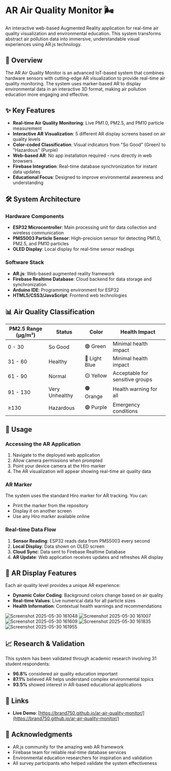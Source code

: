 # AR Air Quality Monitor 🌬️

An interactive web-based Augmented Reality application for real-time air quality visualization and environmental education. This system transforms abstract air pollution data into immersive, understandable visual experiences using AR.js technology.

## 🎯 Overview

The AR Air Quality Monitor is an advanced IoT-based system that combines hardware sensors with cutting-edge AR visualization to provide real-time air quality monitoring. The system uses marker-based AR to display environmental data in an interactive 3D format, making air pollution education more engaging and effective.

## ✨ Key Features

- **Real-time Air Quality Monitoring**: Live PM1.0, PM2.5, and PM10 particle measurement
- **Interactive AR Visualization**: 5 different AR display screens based on air quality levels
- **Color-coded Classification**: Visual indicators from "So Good" (Green) to "Hazardous" (Purple)
- **Web-based AR**: No app installation required - runs directly in web browsers
- **Firebase Integration**: Real-time database synchronization for instant data updates
- **Educational Focus**: Designed to improve environmental awareness and understanding

## 🛠️ System Architecture

### Hardware Components
- **ESP32 Microcontroller**: Main processing unit for data collection and wireless communication
- **PMS5003 Particle Sensor**: High-precision sensor for detecting PM1.0, PM2.5, and PM10 particles
- **OLED Display**: Local display for real-time sensor readings

### Software Stack
- **AR.js**: Web-based augmented reality framework
- **Firebase Realtime Database**: Cloud backend for data storage and synchronization
- **Arduino IDE**: Programming environment for ESP32
- **HTML5/CSS3/JavaScript**: Frontend web technologies

## 📊 Air Quality Classification

| PM2.5 Range (μg/m³) | Status | Color | Health Impact |
|---------------------|--------|-------|---------------|
| 0 - 30 | So Good | 🟢 Green | Minimal health impact |
| 31 - 60 | Healthy | 🔵 Light Blue | Minimal health impact |
| 61 - 90 | Normal | 🟡 Yellow | Acceptable for sensitive groups |
| 91 - 130 | Very Unhealthy | 🟠 Orange | Health warning for all |
| ≥130 | Hazardous | 🟣 Purple | Emergency conditions |


## 📱 Usage

### Accessing the AR Application
1. Navigate to the deployed web application
2. Allow camera permissions when prompted
3. Point your device camera at the Hiro marker
4. The AR visualization will appear showing real-time air quality data

### AR Marker
The system uses the standard Hiro marker for AR tracking. You can:
- Print the marker from the repository
- Display it on another screen
- Use any Hiro marker available online

### Real-time Data Flow
1. **Sensor Reading**: ESP32 reads data from PMS5003 every second
2. **Local Display**: Data shown on OLED screen
3. **Cloud Sync**: Data sent to Firebase Realtime Database
4. **AR Update**: Web application receives updates and refreshes AR display

## 🎨 AR Display Features

Each air quality level provides a unique AR experience:
- **Dynamic Color Coding**: Background colors change based on air quality
- **Real-time Values**: Live numerical data for all particle sizes
- **Health Information**: Contextual health warnings and recommendations

![Screenshot 2025-05-30 161048](https://github.com/user-attachments/assets/affd01c2-8298-4a66-8032-18fd36747b8e)
![Screenshot 2025-05-30 161007](https://github.com/user-attachments/assets/1f612948-21ba-47c3-b9b4-53e56d93813d)
![Screenshot 2025-05-30 161609](https://github.com/user-attachments/assets/bc04a516-971d-411d-9141-d3f1644360d6)
![Screenshot 2025-05-30 161835](https://github.com/user-attachments/assets/c94eb195-0627-48b5-aa50-67fd9de72f67)
![Screenshot 2025-05-30 161955](https://github.com/user-attachments/assets/05d50d41-888e-4c5b-9a11-7fe384af6081)


## 📈 Research & Validation

This system has been validated through academic research involving 31 student respondents:
- **96.8%** considered air quality education important
- **87.1%** believed AR helps understand complex environmental topics
- **93.5%** showed interest in AR-based educational applications

## 🔗 Links

- **Live Demo**: [https://brand750.github.io/ar-air-quality-monitor/](https://brand750.github.io/ar-air-quality-monitor/)

## 🙏 Acknowledgments

- AR.js community for the amazing web AR framework
- Firebase team for reliable real-time database services
- Environmental education researchers for inspiration and validation
- All survey participants who helped validate the system effectiveness
